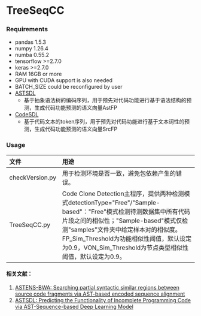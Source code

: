 # TreeSeqCC

### Requirements

+ pandas 1.5.3
+ numpy 1.26.4
+ numba 0.55.2
+ tensorflow >=2.7.0
+ keras >=2.7.0
+ RAM 16GB or more
+ GPU with CUDA support is also needed
+ BATCH_SIZE could be reconfigured by user
+ [ASTSDL](https://github.com/yuyaoshen/ASTSDL)
  + 基于抽象语法树的编码序列，用于预先对代码功能进行基于语法结构的预测，生成代码功能预测的语义向量AstFP
+ [CodeSDL](https://github.com/yuyaoshen/CodeSDL)
  + 基于代码文本的token序列，用于预先对代码功能进行基于文本词性的预测，生成代码功能预测的语义向量SrcFP

### Usage
| 文件            | 用途                                                         |
| :-------------- | :----------------------------------------------------------- |
| checkVersion.py | 用于检测环境是否一致，避免包依赖产生的错误。                 |
| TreeSeqCC.py    | Code Clone Detection主程序，提供两种检测模式detectionType="Free"/"Sample-based"："Free"模式检测待测数据集中所有代码片段之间的相似性；"Sample-based"模式仅检测"samples"文件夹中给定样本对的相似度。FP_Sim_Threshold为功能相似性阈值，默认设定为0.9，VON_Sim_Threshold为节点类型相似性阈值，默认设定为0.9。 |

#### 相关文献：

1. [ASTENS-BWA: Searching partial syntactic similar regions between source code fragments via AST-based encoded sequence alignment](https://www.sciencedirect.com/science/article/abs/pii/S0167642322000727)
2. [ASTSDL: Predicting the Functionality of Incomplete Programming Code via AST-Sequence-based Deep Learning Model](http://engine.scichina.com/doi/10.1007/s11432-021-3665-1)
